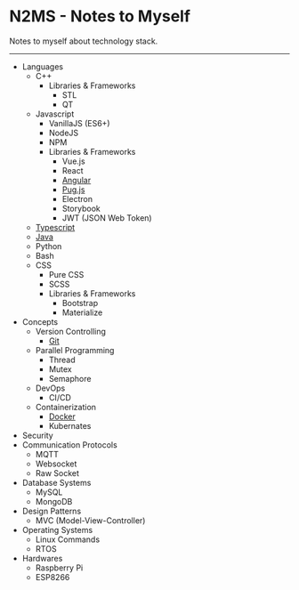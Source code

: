 
# N2MS - Notes to Myself

Notes to myself about technology stack.

---

* Languages
  * C++
    * Libraries & Frameworks
      * STL
      * QT
  * Javascript
    * VanillaJS (ES6+)
    * NodeJS
    * NPM
    * Libraries & Frameworks
      * Vue.js
      * React
      * [Angular](Languages/Javascript/Libraries%20&%20Frameworks/Angular)
      * [Pug.js](Languages/Javascript/Libraries%20&%20Frameworks/Pug.js)
      * Electron
      * Storybook
      * JWT (JSON Web Token)
  * [Typescript](Languages/Typescript)
  * [Java](Languages/Java)
  * Python
  * Bash
  * CSS
    * Pure CSS
    * SCSS
    * Libraries & Frameworks
      * Bootstrap
      * Materialize
* Concepts
  * Version Controlling
    * [Git](Concepts/Version%20Controlling/Git)
  * Parallel Programming
    * Thread
    * Mutex
    * Semaphore
  * DevOps
    * CI/CD
  * Containerization
    * [Docker](Concepts/Containerization/Docker)
    * Kubernates
* Security
* Communication Protocols
  * MQTT
  * Websocket
  * Raw Socket
* Database Systems
  * MySQL
  * MongoDB
* Design Patterns
  * MVC (Model-View-Controller)
* Operating Systems
  * Linux Commands
  * RTOS
* Hardwares
  * Raspberry Pi
  * ESP8266
  
